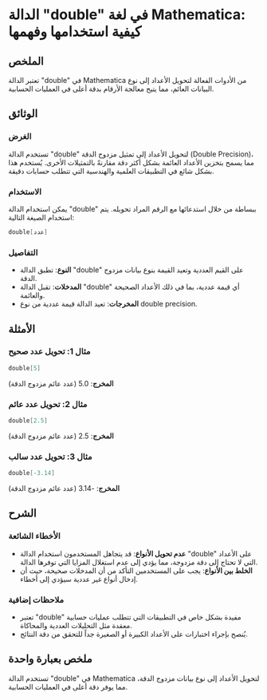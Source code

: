 <!--
Meta Description: # الدالة "double" في لغة Mathematica: كيفية استخدامها وفهمها ## الملخص تعتبر الدالة "double" في Mathematica من الأدوات الفعالة لتحويل الأعداد إلى نوع ...
Meta Keywords: double, الدالة, mathematica, الأعداد, عدد
-->

# الدالة "double" في لغة Mathematica: كيفية استخدامها وفهمها

## الملخص
تعتبر الدالة "double" في Mathematica من الأدوات الفعالة لتحويل الأعداد إلى نوع البيانات العائم، مما يتيح معالجة الأرقام بدقة أعلى في العمليات الحسابية. 

## الوثائق
### الغرض
تستخدم الدالة "double" لتحويل الأعداد إلى تمثيل مزدوج الدقة (Double Precision)، مما يسمح بتخزين الأعداد العائمة بشكل أكثر دقة مقارنةً بالتمثيلات الأخرى. يُستخدم هذا بشكل شائع في التطبيقات العلمية والهندسية التي تتطلب حسابات دقيقة.

### الاستخدام
يمكن استخدام الدالة "double" ببساطة من خلال استدعائها مع الرقم المراد تحويله. يتم استخدام الصيغة التالية:

```mathematica
double[عدد]
```

### التفاصيل
- **النوع**: تطبق الدالة "double" على القيم العددية وتعيد القيمة بنوع بيانات مزدوج الدقة.
- **المدخلات**: تقبل الدالة "double" أي قيمة عددية، بما في ذلك الأعداد الصحيحة والعائمة.
- **المخرجات**: تعيد الدالة قيمة عددية من نوع double precision.

## الأمثلة
### مثال 1: تحويل عدد صحيح
```mathematica
double[5]
```
**المخرج**: 5.0 (عدد عائم مزدوج الدقة)

### مثال 2: تحويل عدد عائم
```mathematica
double[2.5]
```
**المخرج**: 2.5 (عدد عائم مزدوج الدقة)

### مثال 3: تحويل عدد سالب
```mathematica
double[-3.14]
```
**المخرج**: -3.14 (عدد عائم مزدوج الدقة)

## الشرح
### الأخطاء الشائعة
- **عدم تحويل الأنواع**: قد يتجاهل المستخدمون استخدام الدالة "double" على الأعداد التي لا تحتاج إلى دقة مزدوجة، مما يؤدي إلى عدم استغلال المزايا التي توفرها الدالة.
- **الخلط بين الأنواع**: يجب على المستخدمين التأكد من أن المدخلات صحيحة، حيث أن إدخال أنواع غير عددية سيؤدي إلى أخطاء.

### ملاحظات إضافية
- تعتبر "double" مفيدة بشكل خاص في التطبيقات التي تتطلب عمليات حسابية معقدة مثل التحليلات العددية والمحاكاة.
- يُنصح بإجراء اختبارات على الأعداد الكبيرة أو الصغيرة جداً للتحقق من دقة النتائج.

## ملخص بعبارة واحدة
تستخدم الدالة "double" في Mathematica لتحويل الأعداد إلى نوع بيانات مزدوج الدقة، مما يوفر دقة أعلى في العمليات الحسابية.